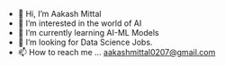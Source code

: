 - 👋 Hi, I’m Aakash Mittal
- 👀 I’m interested in the world of AI
- 🌱 I’m currently learning AI-ML Models
- 💞️ I’m looking for Data Science Jobs.
- 📫 How to reach me ...
     aakashmittal0207@gmail.com

<!---
aakash-OM/aakash-OM is a ✨ special ✨ repository because its `README.md` (this file) appears on your GitHub profile.
You can click the Preview link to take a look at your changes.
--->

